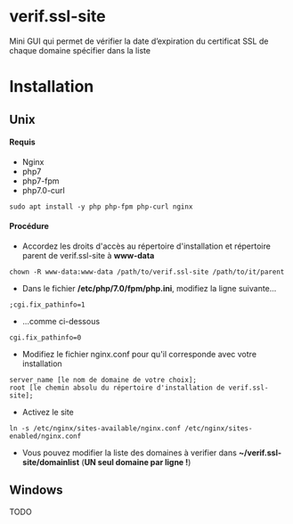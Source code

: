 # verif.ssl-site
Mini GUI qui permet de vérifier la date d’expiration du certificat SSL de chaque domaine spécifier dans la liste 

# Installation
## Unix
#### Requis 
- Nginx
- php7
- php7-fpm
- php7.0-curl
```
sudo apt install -y php php-fpm php-curl nginx
```

#### Procédure
- Accordez les droits d'accès au répertoire d'installation et répertoire parent de verif.ssl-site à **__www-data__**
```
chown -R www-data:www-data /path/to/verif.ssl-site /path/to/it/parent
```
- Dans le fichier **__/etc/php/7.0/fpm/php.ini__**, modifiez la ligne suivante...
```
;cgi.fix_pathinfo=1
```
- ...comme ci-dessous
```
cgi.fix_pathinfo=0
```
- Modifiez le fichier nginx.conf pour qu'il corresponde avec votre installation
```
server_name [le nom de domaine de votre choix];
root [le chemin absolu du répertoire d'installation de verif.ssl-site];
```
- Activez le site
```
ln -s /etc/nginx/sites-available/nginx.conf /etc/nginx/sites-enabled/nginx.conf
```
- Vous pouvez modifier la liste des domaines à verifier dans **__~/verif.ssl-site/domainlist__** (**UN seul domaine par ligne !**)
## Windows
TODO
